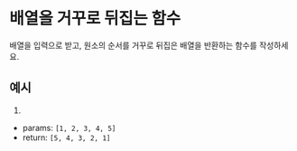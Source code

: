 # 배열을 거꾸로 뒤집는 함수

배열을 입력으로 받고, 원소의 순서를 거꾸로 뒤집은 배열을 반환하는 함수를 작성하세요.

## 예시

1. 
  - params: `[1, 2, 3, 4, 5]`
  - return: `[5, 4, 3, 2, 1]`
